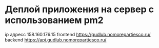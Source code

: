 # Деплой приложения на сервер с использованием pm2

ip адресс 158.160.176.15
frontend https://gudlub.nomorepartiesco.ru/
backend https://api.gudlub.nomorepartiesco.ru/
